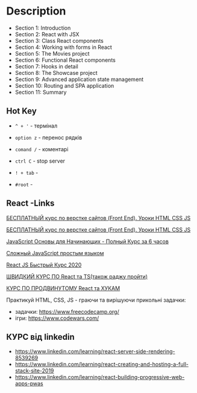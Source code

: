 # Description
- Section 1: Introduction
- Section 2: React with JSX
- Section 3: Class React components
- Section 4: Working with forms in React
- Section 5: The Movies project
- Section 6: Functional React components
- Section 7: Hooks in detail
- Section 8: The Showcase project
- Section 9: Advanced application state management
- Section 10: Routing and SPA application
- Section 11: Summary
## Hot Key

- `^ + '` - термінал
- `option z` - перенос рядків
- `comand /` - коментарі
- `ctrl C` - stop server

- `! + tab` - <document>
- `#root` - <div id="root"></div>

## React -Links

[БЕСПЛАТНЫЙ курс по верстке сайтов (Front End). Уроки HTML CSS JS](https://www.youtube.com/watch?v=z3GS5oYGq5U&list=PLM6XATa8CAG4F9nAIYNS5oAiPotxwLFIr&index=5)

[БЕСПЛАТНЫЙ курс по верстке сайтов (Front End). Уроки HTML CSS JS](https://www.youtube.com/playlist?list=PLM6XATa8CAG4F9nAIYNS5oAiPotxwLFIr)

[JavaScript Основы для Начинающих - Полный Курс за 6 часов](https://www.youtube.com/watch?v=Bluxbh9CaQ0)

[Сложный JavaScript простым языком](https://www.youtube.com/playlist?list=PLqKQF2ojwm3l4oPjsB9chrJmlhZ-zOzWT)

[React JS Быстрый Курс 2020](https://www.youtube.com/watch?v=xJZa2_aldDs)

[ШВИДКИЙ КУРС ПО React та TS(також раджу пройти)](https://www.youtube.com/watch?v=OJ16BaPC6VI)

[КУРС ПО ПРОДВИНУТОМУ React та ХУКАМ](https://www.youtube.com/watch?v=9KJxaFHotqI)

Практикуй HTML, CSS, JS - граючи та вирішуючи прикольні задачки:
- задачки: https://www.freecodecamp.org/
- ігри: https://www.codewars.com/

## КУРС від linkedin
- https://www.linkedin.com/learning/react-server-side-rendering-8539269
- https://www.linkedin.com/learning/react-creating-and-hosting-a-full-stack-site-2019
- https://www.linkedin.com/learning/react-building-progressive-web-apps-pwas
